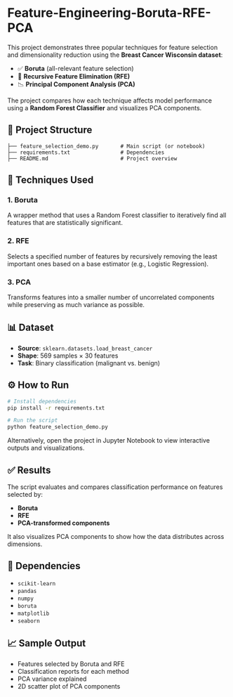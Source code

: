 # Feature-Engineering-Boruta-RFE-PCA
This project demonstrates three popular techniques for feature selection and dimensionality reduction using the **Breast Cancer Wisconsin dataset**:

- ✅ **Boruta** (all-relevant feature selection)
- 🔁 **Recursive Feature Elimination (RFE)**
- 📉 **Principal Component Analysis (PCA)**

The project compares how each technique affects model performance using a **Random Forest Classifier** and visualizes PCA components.

## 📂 Project Structure

```
├── feature_selection_demo.py       # Main script (or notebook)
├── requirements.txt                # Dependencies
├── README.md                       # Project overview
```

## 🚀 Techniques Used

### 1. Boruta
A wrapper method that uses a Random Forest classifier to iteratively find all features that are statistically significant.

### 2. RFE
Selects a specified number of features by recursively removing the least important ones based on a base estimator (e.g., Logistic Regression).

### 3. PCA
Transforms features into a smaller number of uncorrelated components while preserving as much variance as possible.

## 📊 Dataset

- **Source**: `sklearn.datasets.load_breast_cancer`
- **Shape**: 569 samples × 30 features
- **Task**: Binary classification (malignant vs. benign)

## ⚙️ How to Run

```bash
# Install dependencies
pip install -r requirements.txt

# Run the script
python feature_selection_demo.py
```
Alternatively, open the project in Jupyter Notebook to view interactive outputs and visualizations.

## ✅ Results

The script evaluates and compares classification performance on features selected by:
- **Boruta**
- **RFE**
- **PCA-transformed components**

It also visualizes PCA components to show how the data distributes across dimensions.

## 📌 Dependencies

- `scikit-learn`
- `pandas`
- `numpy`
- `boruta`
- `matplotlib`
- `seaborn`

## 📈 Sample Output

- Features selected by Boruta and RFE
- Classification reports for each method
- PCA variance explained
- 2D scatter plot of PCA components
